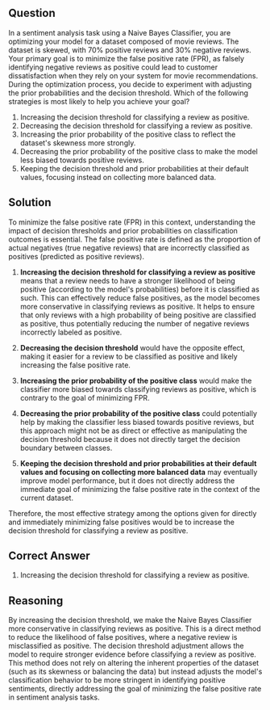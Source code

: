 ## Question

In a sentiment analysis task using a Naive Bayes Classifier, you are optimizing your model for a dataset composed of movie reviews. The dataset is skewed, with 70% positive reviews and 30% negative reviews. Your primary goal is to minimize the false positive rate (FPR), as falsely identifying negative reviews as positive could lead to customer dissatisfaction when they rely on your system for movie recommendations. During the optimization process, you decide to experiment with adjusting the prior probabilities and the decision threshold. Which of the following strategies is most likely to help you achieve your goal?

1. Increasing the decision threshold for classifying a review as positive.
2. Decreasing the decision threshold for classifying a review as positive.
3. Increasing the prior probability of the positive class to reflect the dataset's skewness more strongly.
4. Decreasing the prior probability of the positive class to make the model less biased towards positive reviews.
5. Keeping the decision threshold and prior probabilities at their default values, focusing instead on collecting more balanced data.

## Solution

To minimize the false positive rate (FPR) in this context, understanding the impact of decision thresholds and prior probabilities on classification outcomes is essential. The false positive rate is defined as the proportion of actual negatives (true negative reviews) that are incorrectly classified as positives (predicted as positive reviews).

1. **Increasing the decision threshold for classifying a review as positive** means that a review needs to have a stronger likelihood of being positive (according to the model's probabilities) before it is classified as such. This can effectively reduce false positives, as the model becomes more conservative in classifying reviews as positive. It helps to ensure that only reviews with a high probability of being positive are classified as positive, thus potentially reducing the number of negative reviews incorrectly labeled as positive.

2. **Decreasing the decision threshold** would have the opposite effect, making it easier for a review to be classified as positive and likely increasing the false positive rate.

3. **Increasing the prior probability of the positive class** would make the classifier more biased towards classifying reviews as positive, which is contrary to the goal of minimizing FPR.

4. **Decreasing the prior probability of the positive class** could potentially help by making the classifier less biased towards positive reviews, but this approach might not be as direct or effective as manipulating the decision threshold because it does not directly target the decision boundary between classes.

5. **Keeping the decision threshold and prior probabilities at their default values and focusing on collecting more balanced data** may eventually improve model performance, but it does not directly address the immediate goal of minimizing the false positive rate in the context of the current dataset.

Therefore, the most effective strategy among the options given for directly and immediately minimizing false positives would be to increase the decision threshold for classifying a review as positive.

## Correct Answer

1. Increasing the decision threshold for classifying a review as positive.

## Reasoning

By increasing the decision threshold, we make the Naive Bayes Classifier more conservative in classifying reviews as positive. This is a direct method to reduce the likelihood of false positives, where a negative review is misclassified as positive. The decision threshold adjustment allows the model to require stronger evidence before classifying a review as positive. This method does not rely on altering the inherent properties of the dataset (such as its skewness or balancing the data) but instead adjusts the model's classification behavior to be more stringent in identifying positive sentiments, directly addressing the goal of minimizing the false positive rate in sentiment analysis tasks.